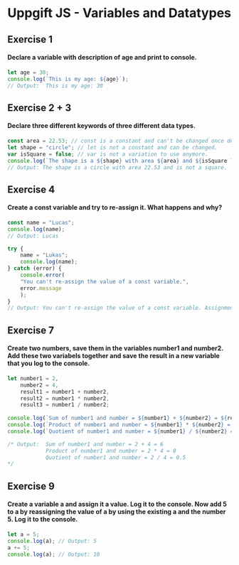 # Uppgift JS - Variables and Datatypes

## Exercise 1
  #### Declare a variable with description of age and print to console.
```js
let age = 30;
console.log(`This is my age: ${age}`);
// Output:  This is my age: 30
```

## Exercise 2 + 3
#### Declare three different keywords of three different data types.
```js
const area = 22.53; // const is a constant and can't be changed once declared.
let shape = "circle"; // let is not a constant and can be changed.
var isSquare = false; // var is not a variation to use anymore.
console.log(`The shape is a ${shape} with area ${area} and ${isSquare ? "is a square" : "is not a square"}.`)
// Output: The shape is a circle with area 22.53 and is not a square.
```

## Exercise 4
  #### Create a const variable and try to re-assign it. What happens and why?
```js
const name = "Lucas";
console.log(name);
// Output: Lucas

try {
    name = "Lukas";
    console.log(name);
} catch (error) {
    console.error(
    "You can't re-assign the value of a const variable.",
    error.message
    );
}
// Output: You can't re-assign the value of a const variable. Assignment to constant variable
```
  
## Exercise 7
  #### Create two numbers, save them in the variables number1 and number2. Add these two variabels together and save the result in a new variable that you log to the console.
```js
let number1 = 2, 
    number2 = 4, 
    result1 = number1 + number2,
    result2 = number1 * number2, 
    result3 = number1 / number2;
            
console.log(`Sum of number1 and number = ${number1} + ${number2} = ${result1}`)
console.log(`Product of number1 and number = ${number1} * ${number2} = ${result2}`)
console.log(`Quotient of number1 and number = ${number1} / ${number2} = ${result3}`)

/* Output:  Sum of number1 and number = 2 + 4 = 6
            Product of number1 and number = 2 * 4 = 8
            Quotient of number1 and number = 2 / 4 = 0.5
*/
```
  
## Exercise 9
#### Create a variable a and assign it a value. Log it to the console. Now add 5 to a by reassigning the value of a by using the existing a and the number 5. Log it to the console.
```js
let a = 5;
console.log(a); // Output: 5
a += 5;
console.log(a); // Output: 10
```
